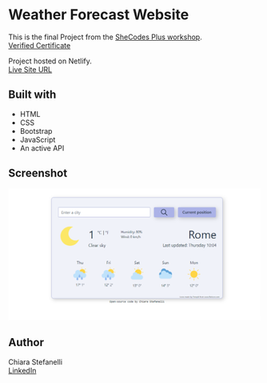 # Weather Forecast Website
This is the final Project from the [SheCodes Plus workshop](https://www.shecodes.io/plus). 
<br />[Verified Certificate](https://www.shecodes.io/certificates/6287aed3289a13f0025f00b96b3f27f0)

Project hosted on Netlify.
<br />[Live Site URL](https://sharp-clarke-ad32c6.netlify.app/)

## Built with
- HTML
- CSS
- Bootstrap
- JavaScript
- An active API

## Screenshot
[<img src="./weather-website-preview.png" width="600"/>](https://sharp-clarke-ad32c6.netlify.app/)

## Author
Chiara Stefanelli
<br />[LinkedIn](https://www.linkedin.com/in/chiarastefanelli/?locale=en_US)
